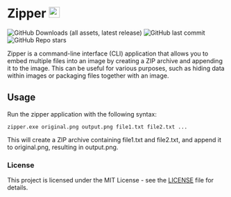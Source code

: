 # Zipper <img src="https://imgur.com/VLRCYWO.png" alt="Zipper Logo" width="25" height="25">
<img src="https://img.shields.io/github/downloads/90th/zipper/latest/total" alt="GitHub Downloads (all assets, latest release)" /> <img src="https://img.shields.io/github/last-commit/90th/zipper" alt="GitHub last commit" /> <img src="https://img.shields.io/github/stars/90th/zipper" alt="GitHub Repo stars" />

Zipper is a command-line interface (CLI) application that allows you to embed multiple files into an image by creating a ZIP archive and appending it to the image. This can be useful for various purposes, such as hiding data within images or packaging files together with an image.


## Usage

Run the zipper application with the following syntax:

```
zipper.exe original.png output.png file1.txt file2.txt ...
```
This will create a ZIP archive containing file1.txt and file2.txt, and append it to original.png, resulting in output.png.



### License

This project is licensed under the MIT License - see the [LICENSE](LICENSE) file for details.
